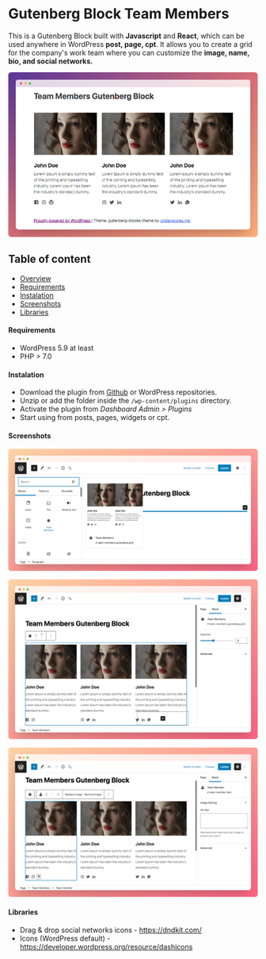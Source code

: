 # Gutenberg Block Team Members

This is a Gutenberg Block built with **Javascript** and **React**, which can be used anywhere in WordPress **post, page, cpt**. It allows you to create a grid for the company's work team where you can customize the **image, name, bio, and social networks.**

![](https://raw.githubusercontent.com/gydoar/Gutenberg-Block-Team-Members/main/screenshots/screenshot.png)

## Table of content

- [Overview][#Overview]
- [Requirements][#Requirements]
- [Instalation][#Instalation]
- [Screenshots][#Screenshots]
- [Libraries][#Libraries]

#### Requirements

- WordPress 5.9 at least
- PHP > 7.0

#### Instalation
- Download the plugin from [Github](https://github.com/gydoar/Gutenberg-Block-Team-Members/archive/refs/heads/main.zip "Github") or WordPress repositories.
- Unzip or add the folder inside the `/wp-content/plugins` directory.
- Activate the plugin from *Dashboard Admin > Plugins*
- Start using from posts, pages, widgets or cpt.

#### Screenshots

![](https://raw.githubusercontent.com/gydoar/Gutenberg-Block-Team-Members/main/screenshots/screenshot3.png)

![](https://raw.githubusercontent.com/gydoar/Gutenberg-Block-Team-Members/main/screenshots/screenshot1.png)

![](https://raw.githubusercontent.com/gydoar/Gutenberg-Block-Team-Members/main/screenshots/screenshot2.png)

#### Libraries
-  Drag & drop social networks icons - https://dndkit.com/
- Icons (WordPress default) - https://developer.wordpress.org/resource/dashicons

[#Overview]: #Overview
[#Requirements]: #Requirements "Requirements"
[#Instalation]: #Instalation "Instalation"
[#Screenshots]: #Screenshots "Screenshots"
[#Libraries]: #Libraries "Libraries"